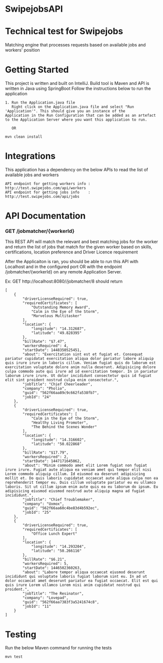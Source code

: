 # SwipejobsAPI

# Technical test for Swipejobs
Matching engine that processes requests based on available jobs and workers' position

# Getting Started
This project is written and built on IntelliJ. Build tool is Maven and API is written in Java using SpringBoot
Follow the instructions below to run the application
```
1. Run the Application.java file
   Right click on the Application.java file and select "Run 'Application'". This should give you an instance of the       Application in the Run Configuration that can be added as an artefact to the Application Server where you want this application to run.
   
   OR
   
mvn clean install
```
# Integrations
This application has a dependency on the below APIs to read the list of available jobs and workers
```
API endpoint for getting workers info : http://test.swipejobs.com/api/workers
API endpoint for getting jobs info    : http://test.swipejobs.com/api/jobs

```

# API Documentation
### GET /jobmatcher/{workerId}
This REST API will match the relevant and best matching jobs for the worker and return the list of jobs that match for the given worker based on skills, certifications, location preference and Driver Licence requirement

After the Applicaiton is ran, you should be able to run this API with Localhost and in the configured port OR with the endpoint /jobmatcher/{workerId} on any remote Application Server.

Ex: GET http://localhost:8080//jobmatcher/8 should return
```
[
    {
        "driverLicenseRequired": true,
        "requiredCertificates": [
            "Outstanding Memory Award",
            "Calm in the Eye of the Storm",
            "Marvelous Multitasker"
        ],
        "location": {
            "longitude": "14.312687",
            "latitude": "49.828395"
        },
        "billRate": "$7.47",
        "workersRequired": 4,
        "startDate": 1448350525451,
        "about": "Exercitation sint est et fugiat et. Consequat pariatur cupidatat exercitation aliqua dolor pariatur labore aliquip quis irure irure in laboris cillum. Veniam fugiat quis do laborum est exercitation voluptate dolore anim nulla deserunt. Adipisicing dolore culpa commodo aute qui irure ad id exercitation tempor. In in pariatur laborum irure irure. Ut dolor incididunt consectetur quis id fugiat elit sint proident nostrud culpa enim consectetur.",
        "jobTitle": "Chief Cheerleader",
        "company": "Pholio",
        "guid": "562f66aa89c9c662fa538fb7",
        "jobId": "24"
    },
    {
        "driverLicenseRequired": true,
        "requiredCertificates": [
            "Calm in the Eye of the Storm",
            "Healthy Living Promoter",
            "The Behind the Scenes Wonder"
        ],
        "location": {
            "longitude": "14.316602",
            "latitude": "50.022868"
        },
        "billRate": "$17.79",
        "workersRequired": 2,
        "startDate": 1447171645062,
        "about": "Minim commodo amet elit Lorem fugiat non fugiat irure irure. Fugiat aute aliqua ea veniam amet qui tempor elit nisi Lorem commodo aliquip cillum. Id eiusmod ea deserunt adipisicing mollit et. Do quis laboris cupidatat occaecat aute aliqua culpa non ea reprehenderit tempor eu. Duis cillum voluptate pariatur eu eu ullamco laboris. Sit ut cillum ipsum enim aute quis ea eu laborum do ipsum. Eu adipisicing eiusmod eiusmod nostrud aute aliquip magna ad fugiat incididunt.",
        "jobTitle": "Chief Troublemaker",
        "company": "Uxmox",
        "guid": "562f66aa60c4be83d4b592ec",
        "jobId": "25"
    },
    {
        "driverLicenseRequired": true,
        "requiredCertificates": [
            "Office Lunch Expert"
        ],
        "location": {
            "longitude": "14.293204",
            "latitude": "50.266116"
        },
        "billRate": "$6.21",
        "workersRequired": 5,
        "startDate": 1446502360263,
        "about": "Labore tempor aliqua occaecat eiusmod deserunt incididunt qui voluptate laboris fugiat laborum sint eu. In ad ut dolor occaecat amet deserunt pariatur ea fugiat occaecat. Elit est qui quis irure Lorem ullamco Lorem nisi anim cupidatat nostrud qui proident.",
        "jobTitle": "The Resinator",
        "company": "Lovepad",
        "guid": "562f66aa7383f3a5241674c8",
        "jobId": "11"
    }
]
```

# Testing
Run the below Maven command for running the tests
```
mvn test
```


